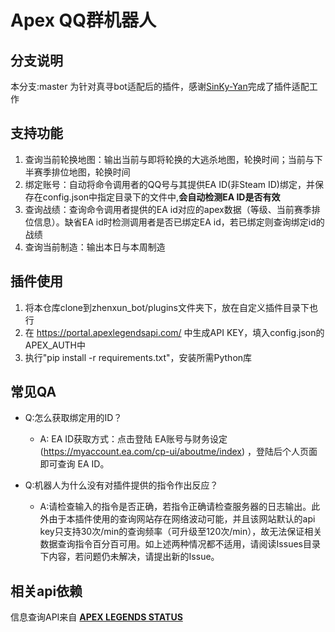 <!--
 * @Author: josefren
 * @Date: 2022-05-26 19:01:02
 * @LastEditTime: 2022-05-29 08:18:21
 * @LastEditors: josefren
 * @Description: README
-->
# Apex QQ群机器人

## 分支说明
本分支:master 为针对真寻bot适配后的插件，感谢[SinKy-Yan](https://github.com/SinKy-Yan)完成了插件适配工作

## 支持功能
1. 查询当前轮换地图：输出当前与即将轮换的大逃杀地图，轮换时间；当前与下半赛季排位地图，轮换时间
2. 绑定账号：自动将命令调用者的QQ号与其提供EA ID(非Steam ID)绑定，并保存在config.json中指定目录下的文件中,**会自动检测EA ID是否有效**
3. 查询战绩：查询命令调用者提供的EA id对应的apex数据（等级、当前赛季排位信息）。缺省EA id时检测调用者是否已绑定EA id，若已绑定则查询绑定id的战绩
4. 查询当前制造：输出本日与本周制造

## 插件使用
1. 将本仓库clone到zhenxun_bot/plugins文件夹下，放在自定义插件目录下也行
2. 在 https://portal.apexlegendsapi.com/ 中生成API KEY，填入config.json的APEX_AUTH中
3. 执行"pip install -r requirements.txt"，安装所需Python库

## 常见QA
- Q:怎么获取绑定用的ID？
  - A: EA ID获取方式：点击登陆 EA账号与财务设定 (https://myaccount.ea.com/cp-ui/aboutme/index) ，登陆后个人页面即可查询 EA ID。

- Q:机器人为什么没有对插件提供的指令作出反应？
  - A:请检查输入的指令是否正确，若指令正确请检查服务器的日志输出。此外由于本插件使用的查询网站存在网络波动可能，并且该网站默认的api key只支持30次/min的查询频率（可升级至120次/min），故无法保证相关数据查询指令百分百可用。如上述两种情况都不适用，请阅读Issues目录下内容，若问题仍未解决，请提出新的Issue。


## 相关api依赖
信息查询API来自 [**APEX LEGENDS STATUS**](https://apexlegendsapi.com/)
